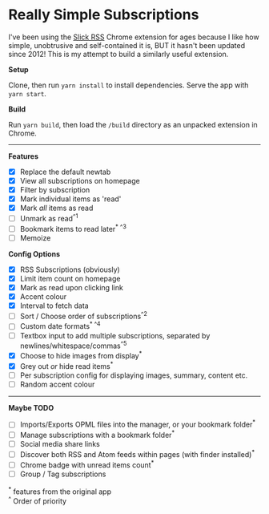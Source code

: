 # Really Simple Subscriptions

I've been using the [Slick RSS](https://chrome.google.com/webstore/detail/slick-rss/ealjoljnibpdkocmldliaoojpgdkcdob?hl=en) Chrome extension for ages because I like how simple, unobtrusive and self-contained it is, BUT it hasn't been updated since 2012! This is my attempt to build a similarly useful extension.

**Setup**

Clone, then run `yarn install` to install dependencies. Serve the app with `yarn start`.

**Build**

Run `yarn build`, then load the `/build` directory as an unpacked extension in Chrome.

---

**Features**

- [x] Replace the default newtab
- [x] View all subscriptions on homepage
- [x] Filter by subscription
- [x] Mark individual items as 'read'
- [x] Mark _all_ items as read
- [ ] Unmark as read<sup>^1</sup>
- [ ] Bookmark items to read later<sup>* ^3</sup>
- [ ] Memoize

**Config Options**

- [x] RSS Subscriptions (obviously)
- [x] Limit item count on homepage
- [x] Mark as read upon clicking link
- [x] Accent colour
- [x] Interval to fetch data
- [ ] Sort / Choose order of subscriptions<sup>^2</sup>
- [ ] Custom date formats<sup>* ^4</sup>
- [ ] Textbox input to add multiple subscriptions, separated by newlines/whitespace/commas<sup>^5</sup>
- [x] Choose to hide images from display<sup>*</sup>
- [x] Grey out _or_ hide read items<sup>*</sup>
- [ ] Per subscription config for displaying images, summary, content etc.
- [ ] Random accent colour

---

**Maybe TODO**

- [ ] Imports/Exports OPML files into the manager, or your bookmark folder<sup>*</sup>
- [ ] Manage subscriptions with a bookmark folder<sup>*</sup>
- [ ] Social media share links
- [ ] Discover both RSS and Atom feeds within pages (with finder installed)<sup>*</sup>
- [ ] Chrome badge with unread items count<sup>*</sup>
- [ ] Group / Tag subscriptions

<sup>*</sup> features from the original app
<br>
<sup>^</sup> Order of priority
